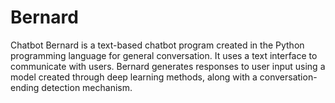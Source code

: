 # Bernard
Chatbot Bernard is a text-based chatbot program created in the Python programming language for general conversation. 
It uses a text interface to communicate with users. 
Bernard generates responses to user input using a model created through deep learning methods, along with a conversation-ending detection mechanism.
